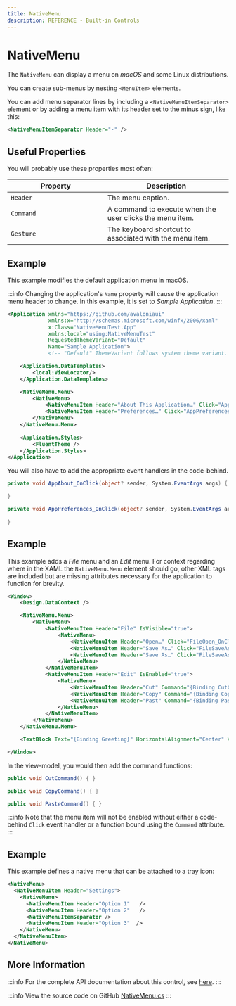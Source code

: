 ```yaml
---
title: NativeMenu
description: REFERENCE - Built-in Controls
---
```


# NativeMenu

The `NativeMenu` can display a menu on _macOS_ and some Linux distributions.

You can create sub-menus by nesting `<MenuItem>` elements.

You can add menu separator lines by including a `<NativeMenuItemSeparator>` element or by adding a menu item with its header set to the minus sign, like this:

```xml
<NativeMenuItemSeparator Header="-" />
```

## Useful Properties

You will probably use these properties most often:

<table>
  <thead>
    <tr><th width="204">Property</th><th>Description</th></tr>
  </thead>
  <tbody>
    <tr><td><code>Header</code></td><td>The menu caption.</td></tr>
    <tr><td><code>Command</code></td><td>A command to execute when the user clicks the menu item.</td></tr>
    <tr><td><code>Gesture</code></td><td>The keyboard shortcut to associated with the menu item.</td></tr>
  </tbody>
</table>

## Example

This example modifies the default application menu in macOS.

:::info
Changing the application's `Name` property will cause the application menu header to change. In this example, it is set to *Sample Application*.
:::

```xml
<Application xmlns="https://github.com/avaloniaui"
             xmlns:x="http://schemas.microsoft.com/winfx/2006/xaml"
             x:Class="NativeMenuTest.App"
             xmlns:local="using:NativeMenuTest"
             RequestedThemeVariant="Default"
             Name="Sample Application">
             <!-- "Default" ThemeVariant follows system theme variant. "Dark" or "Light" are other available options. -->

    <Application.DataTemplates>
        <local:ViewLocator/>
    </Application.DataTemplates>

    <NativeMenu.Menu>
        <NativeMenu>
            <NativeMenuItem Header="About This Application…" Click="AppAbout_OnClick" />
            <NativeMenuItem Header="Preferences…" Click="AppPreferences_OnClick" />
        </NativeMenu>
    </NativeMenu.Menu>
  
    <Application.Styles>
        <FluentTheme />
    </Application.Styles>
</Application>
```

You will also have to add the appropriate event handlers in the code-behind.

```C#
private void AppAbout_OnClick(object? sender, System.EventArgs args) {

}

private void AppPreferences_OnClick(object? sender, System.EventArgs args) {
    
}
```

## Example

This example adds a *File* menu and an *Edit* menu. For context regarding where in the XAML the `NativeMenu.Menu` element should go, other XML tags are included but are missing attributes necessary for the application to function for brevity.

```Xml
<Window>
    <Design.DataContext />

    <NativeMenu.Menu>
        <NativeMenu>
            <NativeMenuItem Header="File" IsVisible="true">
                <NativeMenu>                    
                    <NativeMenuItem Header="Open…" Click="FileOpen_OnClick" Gesture="Meta+O" />
                    <NativeMenuItem Header="Save As…" Click="FileSaveAs_OnClick" Gesture="Meta+Shift+S" />
                    <NativeMenuItem Header="Save As…" Click="FileSaveAs_OnClick" Gesture="Meta+A" />
                </NativeMenu>
            </NativeMenuItem>
            <NativeMenuItem Header="Edit" IsEnabled="true">
                <NativeMenu>                    
                    <NativeMenuItem Header="Cut" Command="{Binding CutCommand}" Gesture="Meta-X" />
                    <NativeMenuItem Header="Copy" Command="{Binding CopyCommand}" Gesture="Meta-C" />
                    <NativeMenuItem Header="Past" Command="{Binding PasteCommand}" Gesture="Meta-V" />
                </NativeMenu>
            </NativeMenuItem>
        </NativeMenu>
    </NativeMenu.Menu>

    <TextBlock Text="{Binding Greeting}" HorizontalAlignment="Center" VerticalAlignment="Center"/>

</Window>
```

In the view-model, you would then add the command functions:

```C#
public void CutCommand() { }

public void CopyCommand() { }

public void PasteCommand() { }
```

:::info
Note that the menu item will not be enabled without either a code-behind `Click` event handler or a function bound using the `Command` attribute.
:::

## Example

This example defines a native menu that can be attached to a tray icon:

```xml
<NativeMenu>
  <NativeMenuItem Header="Settings">
    <NativeMenu>
      <NativeMenuItem Header="Option 1"   />
      <NativeMenuItem Header="Option 2"   />
      <NativeMenuItemSeparator />
      <NativeMenuItem Header="Option 3"  />
    </NativeMenu>
  </NativeMenuItem>
</NativeMenu>
```

## More Information

:::info
For the complete API documentation about this control, see [here](http://reference.avaloniaui.net/api/Avalonia.Controls/NativeMenu/).
:::

:::info
View the source code on GitHub [NativeMenu.cs](https://github.com/AvaloniaUI/Avalonia/blob/master/src/Avalonia.Controls/NativeMenu.cs)
:::
